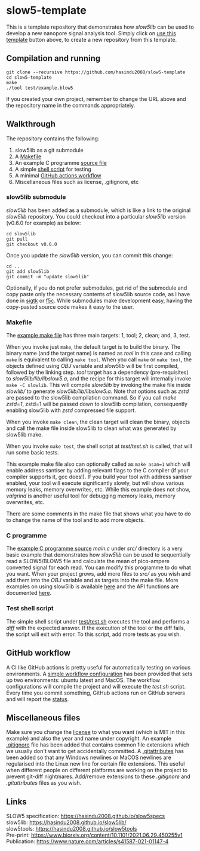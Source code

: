 # slow5-template

This is a template repository that demonstrates how *slow5lib* can be used to develop a new nanopore signal analysis tool. Simply click on [use this template](https://github.com/hasindu2008/slow5-template/generate) button above, to create a new repository from this template.

## Compilation and running

```
git clone --recursive https://github.com/hasindu2008/slow5-template
cd slow5-template
make
./tool test/example.blow5
```
If you created your own project, remember to change the URL above and the repository name in the commands appropriately.

## Walkthrough

The repository contains the following:
1. slow5lib as a git submodule
1. A [Makefile](Makefile)
2. An example C programme [source file](src/main.c)
3. A simple [shell script](test/test.sh) for testing
4. A minimal [GitHub actions workflow](.github/workflows/c-cpp.yml)
5. Miscellaneous files such as license, .gitignore, etc

### slow5lib submodule

*slow5lib* has been added as a submodule, which is like a link to the original *slow5lib* repository. You could checkout into a particular *slow5lib* version (v0.6.0 for example) as below:

```
cd slow5lib
git pull
git checkout v0.6.0
```

Once you update the *slow5lib* version, you can commit this change:

```
cd ..
git add slow5lib
git commit -m "update slow5lib"
```

Optionally, if you do not prefer submodules, get rid of the submodule and copy paste only the necessary contents of slow5lib source code, as I have done in [sigtk](https://github.com/hasindu2008/sigtk/tree/main/slow5lib) or [f5c](https://github.com/hasindu2008/f5c/tree/master/slow5lib). While submodules make development easy, having the copy-pasted source code makes it easy to the user.

### Makefile

The [example make file](Makefile) has three main targets: 1, tool; 2, clean; and, 3, test.

When you invoke just `make`, the default target is to build the binary. The binary name (and the target name) is named as *tool* in this case and calling `make` is equivalent to calling `make tool`. When you call `make` or `make tool`, the objects defined using *OBJ* variable and *slow5lib* will be first compiled, followed by the linking step. *tool* target has a dependency (pre-requisites) to *slow5lib/lib/libslow5.a*, and the recipe for this target  will internally invoke `make -C slowlib`. This will compile *slow5lib* by invoking the make file inside *slowlib/* to generate *slow5lib/lib/libslow5.a*.
Note that options such as *zstd* are passed to the slow5lib compilation command. So if you call *make zstd=1*, zstd=1 will be passed down to slow5lib compilation, consequently enabling slow5lib with *zstd* compressed file support.

When you invoke `make clean`, the clean target will clean the binary, objects and call the make file inside slow5lib to clean what was generated by slow5lib make.

When you invoke `make test`, the shell script at *test/test.sh* is called, that will run some basic tests.

This example make file also can optionally called as `make asan=1` which will enable address santiser by adding relevant flags to the C compiler (if your compiler supports it, gcc does!). If you build your tool with address santiser enabled, your tool will execute significantly slowly, but will show various memory leaks, memory overwrites, etc. While this example does not show, *valgrind* is another useful tool for debugging memory leaks, memory overwrites, etc.

There are some comments in the make file that shows what you have to do to change the name of the tool and to add more objects.

### C programme

The [example C programme source](src/main.c) *main.c* under *src/* directory is a very basic example that demonstrates how *slow5lib* can be used to sequentially read a SLOW5/BLOW5 file and calculate the mean of pico-ampere converted signal for each read. You can modify this programme to do what you want. When your project grows, add more files to *src/* as you wish  and add them into the *OBJ* variable and as targets into the make file. More examples on using slow5lib is available [here](https://github.com/hasindu2008/slow5lib/tree/master/examples) and the API functions are documented [here](https://hasindu2008.github.io/slow5lib/slow5_api/slow5.html).

### Test shell script

The simple shell script under [test/test.sh](test/test.sh) executes the tool and performs a *diff* with the expected answer. If the execution of the tool or the diff fails, the script will exit with error. To this script, add more tests as you wish.

## GitHub workflow

A CI like GitHub actions is pretty useful for automatically testing on various environments. A [simple workflow configuration]((.github/workflows/c-cpp.yml)) has been provided that sets up two environments: ubuntu latest and MacOS. The workflow configurations will compile the project and will execute the *test.sh* script. Every time you commit something, GitHub actions run on GitHub servers and will report the [status](https://github.com/hasindu2008/slow5-template/actions/workflows/c-cpp.yml).

## Miscellaneous files

Make sure you change the [license](LICENSE) to what you want (which is MIT in this example) and also the year and name under copyright. An example [.gitignore](.gitignore) file has been added that contains common file extensions which we usually don't want to get accidentally committed. A [.gitattributes](.gitattributes) has been added so that any Windows newlines or MaCOS newlines are regularised into the Linux new line for certain file extensions. This useful when different people on different platforms are working on the project to prevent git-diff nightmares. Add/remove extensions to these *.gitignore* and *.gitattributes* files as you wish.

## Links

SLOW5 specification: https://hasindu2008.github.io/slow5specs<br/>
slow5lib: https://hasindu2008.github.io/slow5lib/<br/>
slow5tools: https://hasindu2008.github.io/slow5tools<br/>
Pre-print: https://www.biorxiv.org/content/10.1101/2021.06.29.450255v1<br/>
Publication: https://www.nature.com/articles/s41587-021-01147-4<br/>




